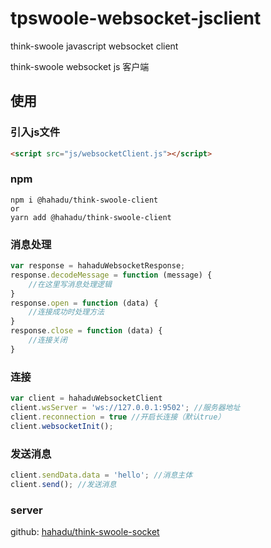 # tpswoole-websocket-jsclient
think-swoole javascript websocket client

think-swoole websocket js 客户端



## 使用

### 引入js文件
```html
<script src="js/websocketClient.js"></script>
```

### npm
```text
npm i @hahadu/think-swoole-client
or
yarn add @hahadu/think-swoole-client
```

### 消息处理
```javascript
var response = hahaduWebsocketResponse;
response.decodeMessage = function (message) {
    //在这里写消息处理逻辑
}
response.open = function (data) {
    //连接成功时处理方法
}
response.close = function (data) {
    //连接关闭
}

```
### 连接
```javascript
var client = hahaduWebsocketClient
client.wsServer = 'ws://127.0.0.1:9502'; //服务器地址
client.reconnection = true //开启长连接（默认true）
client.websocketInit();
```
### 发送消息
```javascript
client.sendData.data = 'hello'; //消息主体
client.send(); //发送消息
```

### server
github: [hahadu/think-swoole-socket](https://github.com/hahadu/think-swoole-socket)